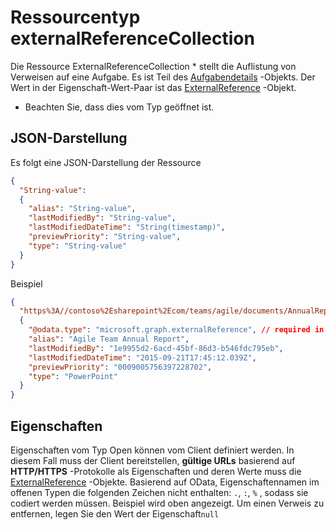 # <a name="externalreferencecollection-resource-type"></a>Ressourcentyp externalReferenceCollection

Die Ressource ExternalReferenceCollection * stellt die Auflistung von Verweisen auf eine Aufgabe. Es ist Teil des [Aufgabendetails](taskdetails.md) -Objekts. Der Wert in der Eigenschaft-Wert-Paar ist das [ExternalReference](externalreference.md) -Objekt.

* Beachten Sie, dass dies vom Typ geöffnet ist.

## <a name="json-representation"></a>JSON-Darstellung

Es folgt eine JSON-Darstellung der Ressource

<!-- {
  "blockType": "resource",
  "optionalProperties": [

  ],
  "@odata.type": "microsoft.graph.externalReferenceCollection"
}-->


```json
{
  "String-value":
  {
    "alias": "String-value",
    "lastModifiedBy": "String-value",
    "lastModifiedDateTime": "String(timestamp)",
    "previewPriority": "String-value",
    "type": "String-value"
  }
}
```

Beispiel

```json
{
  "https%3A//contoso%2Esharepoint%2Ecom/teams/agile/documents/AnnualReport%2Epptx":
  {
    "@odata.type": "microsoft.graph.externalReference", // required in PATCH requests to edit the references on a task
    "alias": "Agile Team Annual Report",
    "lastModifiedBy": "1e9955d2-6acd-45bf-86d3-b546fdc795eb",
    "lastModifiedDateTime": "2015-09-21T17:45:12.039Z",
    "previewPriority": "0009005756397228702",
    "type": "PowerPoint"
  }
}

```

## <a name="properties"></a>Eigenschaften
Eigenschaften vom Typ Open können vom Client definiert werden. In diesem Fall muss der Client bereitstellen, **gültige URLs** basierend auf **HTTP/HTTPS** -Protokolle als Eigenschaften und deren Werte muss die [ExternalReference](externalreference.md) -Objekte. Basierend auf OData, Eigenschaftennamen im offenen Typen die folgenden Zeichen nicht enthalten: `.`, `:`, `%` , sodass sie codiert werden müssen. Beispiel wird oben angezeigt. Um einen Verweis zu entfernen, legen Sie den Wert der Eigenschaft`null`

<!-- uuid: 8fcb5dbc-d5aa-4681-8e31-b001d5168d79
2015-10-25 14:57:30 UTC -->
<!-- {
  "type": "#page.annotation",
  "description": "externalReferenceCollection resource",
  "keywords": "",
  "section": "documentation",
  "tocPath": ""
}-->